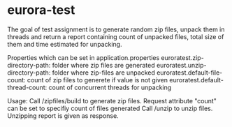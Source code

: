 # eurora-test

The goal of test assignment is to generate random zip files, unpack them in threads and return a report containing count
of unpacked files, total size of them and time estimated for unpacking.

Properties which can be set in application.properties
euroratest.zip-directory-path: folder where zip files are generated
euroratest.unzip-directory-path: folder where zip-files are unpacked
euroratest.default-file-count: count of zip files to generete if value is not given
euroratest.default-thread-count: count of concurrent threads for unpacking

Usage:
Call <host>/zipfiles/build to generate zip files. Request attribute "count" can be set to specifiy count of files generated
Call <host>/unzip to unzip files. Unzipping report is given as response.
